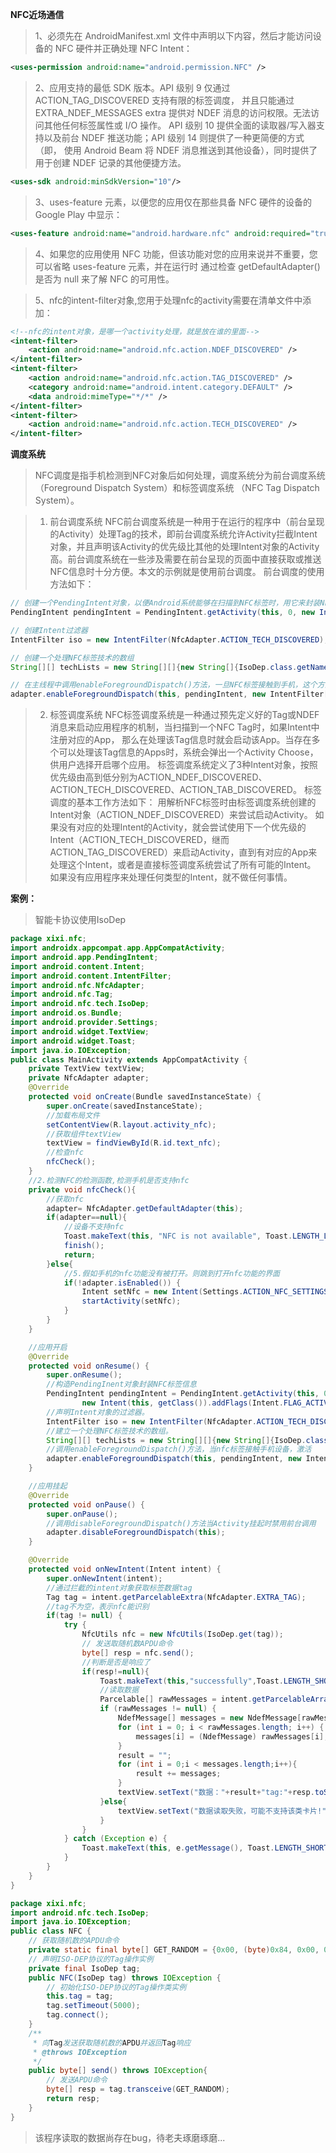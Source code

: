 **NFC近场通信**
> 1、必须先在 AndroidManifest.xml 文件中声明以下内容，然后才能访问设备的 NFC 硬件并正确处理 NFC Intent：
```xml
<uses-permission android:name="android.permission.NFC" />
```
> 2、应用支持的最低 SDK 版本。API 级别 9 仅通过 ACTION_TAG_DISCOVERED 支持有限的标签调度，
> 并且只能通过 EXTRA_NDEF_MESSAGES extra 提供对 NDEF 消息的访问权限。无法访问其他任何标签属性或 I/O 操作。
> API 级别 10 提供全面的读取器/写入器支持以及前台 NDEF 推送功能；API 级别 14 则提供了一种更简便的方式（即，
> 使用 Android Beam 将 NDEF 消息推送到其他设备），同时提供了用于创建 NDEF 记录的其他便捷方法。
```xml
<uses-sdk android:minSdkVersion="10"/>   
```

> 3、uses-feature 元素，以便您的应用仅在那些具备 NFC 硬件的设备的 Google Play 中显示：
```xml
<uses-feature android:name="android.hardware.nfc" android:required="true" />
```

> 4、如果您的应用使用 NFC 功能，但该功能对您的应用来说并不重要，您可以省略 uses-feature 元素，并在运行时
> 通过检查 getDefaultAdapter() 是否为 null 来了解 NFC 的可用性。

> 5、nfc的intent-filter对象,您用于处理nfc的activity需要在清单文件中添加：
```xml
<!--nfc的intent对象，是哪一个activity处理，就是放在谁的里面-->
<intent-filter>
    <action android:name="android.nfc.action.NDEF_DISCOVERED" />
</intent-filter>
<intent-filter>
    <action android:name="android.nfc.action.TAG_DISCOVERED" />
    <category android:name="android.intent.category.DEFAULT" />
    <data android:mimeType="*/*" />
</intent-filter>
<intent-filter>
    <action android:name="android.nfc.action.TECH_DISCOVERED" />
</intent-filter>
```

**调度系统**

> NFC调度是指手机检测到NFC对象后如何处理，调度系统分为前台调度系统（Foreground Dispatch System）和标签调度系统
>（NFC Tag Dispatch System）。

> 1) 前台调度系统
> NFC前台调度系统是一种用于在运行的程序中（前台呈现的Activity）处理Tag的技术，即前台调度系统允许Activity拦截Intent对象，并且声明该Activity的优先级比其他的处理Intent对象的Activity高。前台调度系统在一些涉及需要在前台呈现的页面中直接获取或推送NFC信息时十分方便。本文的示例就是使用前台调度。
> 前台调度的使用方法如下：
```java
// 创建一个PendingIntent对象，以便Android系统能够在扫描到NFC标签时，用它来封装NFC标签的详细信息
PendingIntent pendingIntent = PendingIntent.getActivity(this, 0, new Intent(this, getClass()).addFlags(Intent.FLAG_ACTIVITY_SINGLE_TOP), 0);

// 创建Intent过滤器
IntentFilter iso = new IntentFilter(NfcAdapter.ACTION_TECH_DISCOVERED);

// 创建一个处理NFC标签技术的数组
String[][] techLists = new String[][]{new String[]{IsoDep.class.getName()}};

// 在主线程中调用enableForegroundDispatch()方法，一旦NFC标签接触到手机，这个方法就会被激活
adapter.enableForegroundDispatch(this, pendingIntent, new IntentFilter[]{iso}, techLists);
```
> 2) 标签调度系统
> NFC标签调度系统是一种通过预先定义好的Tag或NDEF消息来启动应用程序的机制，当扫描到一个NFC Tag时，如果Intent中注册对应的App，
> 那么在处理该Tag信息时就会启动该App。当存在多个可以处理该Tag信息的Apps时，系统会弹出一个Activity Choose，供用户选择开启哪个应用。
> 标签调度系统定义了3种Intent对象，按照优先级由高到低分别为ACTION_NDEF_DISCOVERED、ACTION_TECH_DISCOVERED、ACTION_TAB_DISCOVERED。
> 标签调度的基本工作方法如下：
>   用解析NFC标签时由标签调度系统创建的Intent对象（ACTION_NDEF_DISCOVERED）来尝试启动Activity。
>   如果没有对应的处理Intent的Activity，就会尝试使用下一个优先级的Intent（ACTION_TECH_DISCOVERED，继而ACTION_TAG_DISCOVERED）来启动Activity，直到有对应的App来处理这个Intent，或者是直接标签调度系统尝试了所有可能的Intent。
>   如果没有应用程序来处理任何类型的Intent，就不做任何事情。 

**案例：**
> 智能卡协议使用IsoDep
```java
package xixi.nfc;
import androidx.appcompat.app.AppCompatActivity;
import android.app.PendingIntent;
import android.content.Intent;
import android.content.IntentFilter;
import android.nfc.NfcAdapter;
import android.nfc.Tag;
import android.nfc.tech.IsoDep;
import android.os.Bundle;
import android.provider.Settings;
import android.widget.TextView;
import android.widget.Toast;
import java.io.IOException;
public class MainActivity extends AppCompatActivity {
    private TextView textView;
    private NfcAdapter adapter;
    @Override
    protected void onCreate(Bundle savedInstanceState) {
        super.onCreate(savedInstanceState);
        //加载布局文件
        setContentView(R.layout.activity_nfc);
        //获取组件textView
        textView = findViewById(R.id.text_nfc);
        //检查nfc
        nfcCheck();
    }
    //2.检测NFC的检测函数,检测手机是否支持nfc
    private void nfcCheck(){
        //获取nfc
        adapter= NfcAdapter.getDefaultAdapter(this);
        if(adapter==null){
            //设备不支持nfc
            Toast.makeText(this, "NFC is not available", Toast.LENGTH_LONG).show();
            finish();
            return;
        }else{
            //5.假如手机的nfc功能没有被打开。则跳到打开nfc功能的界面
            if(!adapter.isEnabled()) {
                Intent setNfc = new Intent(Settings.ACTION_NFC_SETTINGS);
                startActivity(setNfc);
            }
        }
    }

    //应用开启
    @Override
    protected void onResume() {
        super.onResume();
        //构造PendingInent对象封装NFC标签信息
        PendingIntent pendingIntent = PendingIntent.getActivity(this, 0,
                new Intent(this, getClass()).addFlags(Intent.FLAG_ACTIVITY_SINGLE_TOP), 0);
        //声明Intent对象的过滤器。
        IntentFilter iso = new IntentFilter(NfcAdapter.ACTION_TECH_DISCOVERED);
        //建立一个处理NFC标签技术的数组。
        String[][] techLists = new String[][]{new String[]{IsoDep.class.getName()}};
        //调用enableForegroundDispatch()方法，当nfc标签接触手机设备，激活
        adapter.enableForegroundDispatch(this, pendingIntent, new IntentFilter[]{iso}, techLists);
    }

    //应用挂起
    @Override
    protected void onPause() {
        super.onPause();
        //调用disableForegroundDispatch()方法当Activity挂起时禁用前台调用
        adapter.disableForegroundDispatch(this);
    }

    @Override
    protected void onNewIntent(Intent intent) {
        super.onNewIntent(intent);
        //通过拦截的intent对象获取标签数据tag
        Tag tag = intent.getParcelableExtra(NfcAdapter.EXTRA_TAG);
        //tag不为空，表示nfc能识别
        if(tag != null) {
            try {
                NfcUtils nfc = new NfcUtils(IsoDep.get(tag));
                // 发送取随机数APDU命令
                byte[] resp = nfc.send();
                //判断是否是响应了
                if(resp!=null){
                    Toast.makeText(this,"successfully",Toast.LENGTH_SHORT);
                    //读取数据
                    Parcelable[] rawMessages = intent.getParcelableArrayExtra(NfcAdapter.EXTRA_NDEF_MESSAGES);
                    if (rawMessages != null) {
                        NdefMessage[] messages = new NdefMessage[rawMessages.length];
                        for (int i = 0; i < rawMessages.length; i++) {
                            messages[i] = (NdefMessage) rawMessages[i];
                        }
                        result = "";
                        for (int i = 0;i < messages.length;i++){
                            result += messages;
                        }
                        textView.setText("数据："+result+"tag:"+resp.toString());
                    }else{
                        textView.setText("数据读取失败，可能不支持该类卡片!");
                    }
                }
            } catch (Exception e) {
                Toast.makeText(this, e.getMessage(), Toast.LENGTH_SHORT).show();
            }
        }
    }
}
```

```java
package xixi.nfc;
import android.nfc.tech.IsoDep;
import java.io.IOException;
public class NFC {
    // 获取随机数的APDU命令
    private static final byte[] GET_RANDOM = {0x00, (byte)0x84, 0x00, 0x00, 0x08};
    // 声明ISO-DEP协议的Tag操作实例
    private final IsoDep tag;
    public NFC(IsoDep tag) throws IOException {
        // 初始化ISO-DEP协议的Tag操作类实例
        this.tag = tag;
        tag.setTimeout(5000);
        tag.connect();
    }
    /**
     * 向Tag发送获取随机数的APDU并返回Tag响应
     * @throws IOException
     */
    public byte[] send() throws IOException{
        // 发送APDU命令
        byte[] resp = tag.transceive(GET_RANDOM);
        return resp;
    }
}
```

> 该程序读取的数据尚存在bug，待老夫琢磨琢磨...
